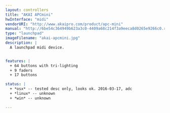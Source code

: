 ```yaml
---
layout: controllers
title: "AKAI APCmini"
hwInterface: "midi"
vendorURI: "http://www.akaipro.com/product/apc-mini"
manual: "http://6be54c364949b623a3c0-4409a68c214f3a9eeca8d0265e9266c0.r0.cf2.rackcdn.com/990/documents/APC%20mini%20-%20User%20Guide%20-%20v1.0.pdf"
type: "launchpad"
imageFilename: "akai-apcmini.jpg"
description: |
  A launchpad midi device.


features: |
  + 64 buttons with tri-lighting
  + 9 faders
  + 17 buttons

status: |
  + *osx* -- tested desc only, looks ok. 2016-03-17, adc
  + *linux* -- unknown
  + *win* -- unknown

---
```

